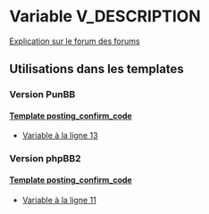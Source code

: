 # Variable V_DESCRIPTION
[Explication sur le forum des forums](http://forum.forumactif.com/t294113-listing-des-variables#V_DESCRIPTION)

## Utilisations dans les templates

### Version PunBB

#### [Template posting_confirm_code](punbb/posting_confirm_code.md)
* [Variable à la ligne 13](../punbb/posting_confirm_code.tpl#L13)

### Version phpBB2

#### [Template posting_confirm_code](subsilver/posting_confirm_code.md)
* [Variable à la ligne 11](../subsilver/posting_confirm_code.tpl#L11)